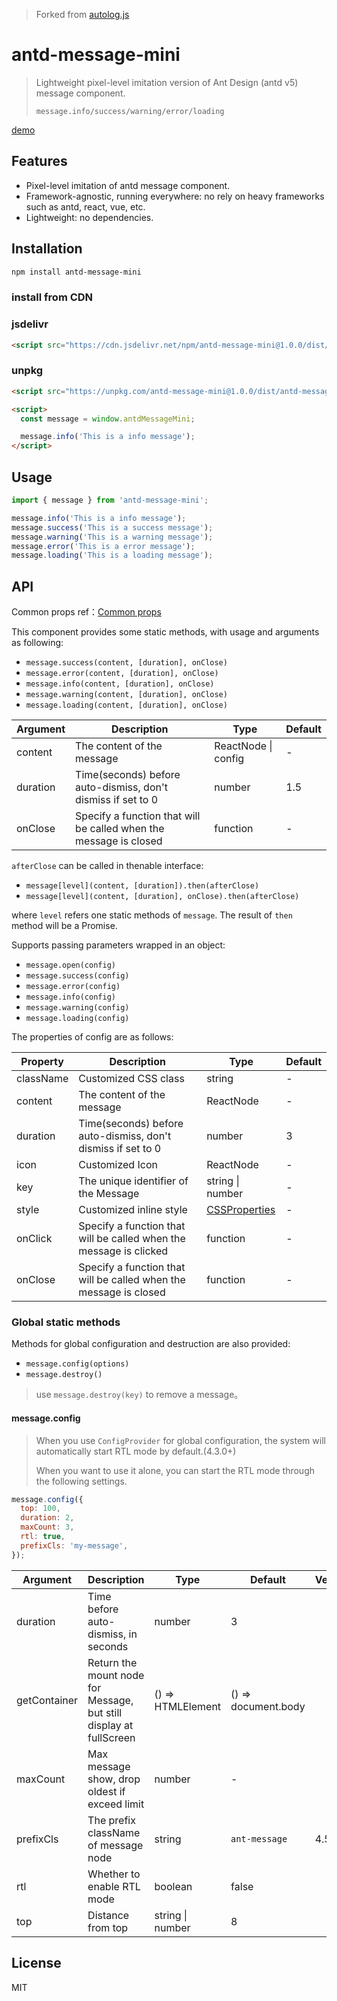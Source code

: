 > Forked from [autolog.js](https://github.com/Auto-Plugin/autolog.js/blob/main/README.md)

# antd-message-mini

> Lightweight pixel-level imitation version of Ant Design (antd v5) message component.
>
> `message.info/success/warning/error/loading`

[demo](https://unpkg.com/antd-message-mini@1.0.0/dist/index.html)

## Features

- Pixel-level imitation of antd message component.
- Framework-agnostic, running everywhere: no rely on heavy frameworks such as antd, react, vue, etc.
- Lightweight: no dependencies.

## Installation

```bash
npm install antd-message-mini
```

### install from CDN

### jsdelivr

```html
<script src="https://cdn.jsdelivr.net/npm/antd-message-mini@1.0.0/dist/antd-message-mini.min.js"></script>
```

### unpkg

```html
<script src="https://unpkg.com/antd-message-mini@1.0.0/dist/antd-message-mini.min.js"></script>

<script>
  const message = window.antdMessageMini;

  message.info('This is a info message');
</script>
```

## Usage

```js
import { message } from 'antd-message-mini';

message.info('This is a info message');
message.success('This is a success message');
message.warning('This is a warning message');
message.error('This is a error message');
message.loading('This is a loading message');
```
## API

Common props ref：[Common props](/docs/react/common-props)

This component provides some static methods, with usage and arguments as following:

- `message.success(content, [duration], onClose)`
- `message.error(content, [duration], onClose)`
- `message.info(content, [duration], onClose)`
- `message.warning(content, [duration], onClose)`
- `message.loading(content, [duration], onClose)`

| Argument | Description | Type | Default |
| --- | --- | --- | --- |
| content | The content of the message | ReactNode \| config | - |
| duration | Time(seconds) before auto-dismiss, don't dismiss if set to 0 | number | 1.5 |
| onClose | Specify a function that will be called when the message is closed | function | - |

`afterClose` can be called in thenable interface:

- `message[level](content, [duration]).then(afterClose)`
- `message[level](content, [duration], onClose).then(afterClose)`

where `level` refers one static methods of `message`. The result of `then` method will be a Promise.

Supports passing parameters wrapped in an object:

- `message.open(config)`
- `message.success(config)`
- `message.error(config)`
- `message.info(config)`
- `message.warning(config)`
- `message.loading(config)`

The properties of config are as follows:

| Property | Description | Type | Default |
| --- | --- | --- | --- |
| className | Customized CSS class | string | - |
| content | The content of the message | ReactNode | - |
| duration | Time(seconds) before auto-dismiss, don't dismiss if set to 0 | number | 3 |
| icon | Customized Icon | ReactNode | - |
| key | The unique identifier of the Message | string \| number | - |
| style | Customized inline style | [CSSProperties](https://github.com/DefinitelyTyped/DefinitelyTyped/blob/e434515761b36830c3e58a970abf5186f005adac/types/react/index.d.ts#L794) | - |
| onClick | Specify a function that will be called when the message is clicked | function | - |
| onClose | Specify a function that will be called when the message is closed | function | - |

### Global static methods

Methods for global configuration and destruction are also provided:

- `message.config(options)`
- `message.destroy()`

> use `message.destroy(key)` to remove a message。

#### message.config

> When you use `ConfigProvider` for global configuration, the system will automatically start RTL mode by default.(4.3.0+)
>
> When you want to use it alone, you can start the RTL mode through the following settings.

```js
message.config({
  top: 100,
  duration: 2,
  maxCount: 3,
  rtl: true,
  prefixCls: 'my-message',
});
```

| Argument | Description | Type | Default | Version |
| --- | --- | --- | --- | --- |
| duration | Time before auto-dismiss, in seconds | number | 3 |  |
| getContainer | Return the mount node for Message, but still display at fullScreen | () => HTMLElement | () => document.body |  |
| maxCount | Max message show, drop oldest if exceed limit | number | - |  |
| prefixCls | The prefix className of message node | string | `ant-message` | 4.5.0 |
| rtl | Whether to enable RTL mode | boolean | false |  |
| top | Distance from top | string \| number | 8 |  |

## License

MIT
